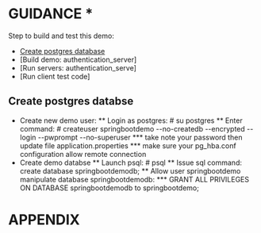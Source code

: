# GUIDANCE *


Step to build and test this demo:
* [Create postgres database](#create-postgres-databse)
* [Build demo: authentication_server]
* [Run servers: authentication_serve]
* [Run client test code]

## Create postgres databse
* Create new demo user:
** Login as postgres: # su postgres
** Enter command:     # createuser springbootdemo --no-createdb --encrypted --login --pwprompt --no-superuser 
*** take note your password then update file application.properties
*** make sure your pg_hba.conf configuration allow remote connection 
* Create demo databse
** Launch psql:       # psql
** Issue sql command: create database springbootdemodb;
** Allow user springbootdemo manipulate database springbootdemodb:
*** GRANT ALL PRIVILEGES ON DATABASE springbootdemodb to springbootdemo;


# APPENDIX


